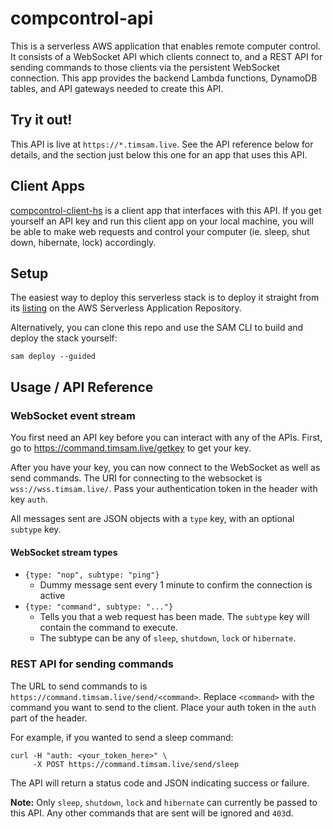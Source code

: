 # compcontrol-api

This is a serverless AWS application that enables remote computer control. It consists of a WebSocket API which clients connect to, and a REST API for sending commands to those clients via the persistent WebSocket connection. This app provides the backend Lambda functions, DynamoDB tables, and API gateways needed to create this API.

## Try it out!

This API is live at `https://*.timsam.live`. See the API reference below for details, and the section just below this one for an app that uses this API.

## Client Apps

[compcontrol-client-hs](https://github.com/timTam97/compcontrol-client-hs) is a client app that interfaces with this API. If you get yourself an API key and run this client app on your local machine, you will be able to make web requests and control your computer (ie. sleep, shut down, hibernate, lock) accordingly.

## Setup

The easiest way to deploy this serverless stack is to deploy it straight from its [listing](https://serverlessrepo.aws.amazon.com/applications/ap-southeast-2/670960088768/compcontrol-api) on the AWS Serverless Application Repository.

Alternatively, you can clone this repo and use the SAM CLI to build and deploy the stack yourself:

```
sam deploy --guided
```

## Usage / API Reference

### WebSocket event stream

You first need an API key before you can interact with any of the APIs. First, go to https://command.timsam.live/getkey to get your key.

After you have your key, you can now connect to the WebSocket as well as send commands. The URI for connecting to the websocket is `wss://wss.timsam.live/`. Pass your authentication token in the header with key `auth`.

All messages sent are JSON objects with a `type` key, with an optional `subtype` key. 

#### WebSocket stream types
- `{type: "nop", subtype: "ping"}`
  - Dummy message sent every 1 minute to confirm the connection is active
- `{type: "command", subtype: "..."}`
  - Tells you that a web request has been made. The `subtype` key will contain the command to execute.
  - The subtype can be any of `sleep`, `shutdown`, `lock` or `hibernate`.

### REST API for sending commands

The URL to send commands to is `https://command.timsam.live/send/<command>`. Replace `<command>` with the command you want to send to the client. Place your auth token in the `auth` part of the header.

For example, if you wanted to send a sleep command:

```
curl -H "auth: <your_token_here>" \
     -X POST https://command.timsam.live/send/sleep
```

The API will return a status code and JSON indicating success or failure.

**Note:** Only `sleep`, `shutdown`, `lock` and `hibernate` can currently be passed to this API. Any other commands that are sent will be ignored and `403`d.
